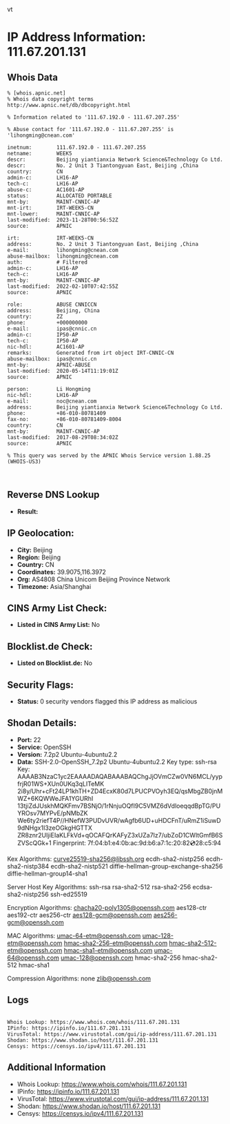 vt
# IP Address Information: 111.67.201.131

## Whois Data
```
% [whois.apnic.net]
% Whois data copyright terms    http://www.apnic.net/db/dbcopyright.html

% Information related to '111.67.192.0 - 111.67.207.255'

% Abuse contact for '111.67.192.0 - 111.67.207.255' is 'lihongming@cnean.com'

inetnum:        111.67.192.0 - 111.67.207.255
netname:        WEEK5
descr:          Beijing yiantianxia Network Science&Technology Co Ltd.
descr:          No. 2 Unit 3 Tiantongyuan East, Beijing ,China
country:        CN
admin-c:        LH16-AP
tech-c:         LH16-AP
abuse-c:        AC1601-AP
status:         ALLOCATED PORTABLE
mnt-by:         MAINT-CNNIC-AP
mnt-irt:        IRT-WEEK5-CN
mnt-lower:      MAINT-CNNIC-AP
last-modified:  2023-11-28T00:56:52Z
source:         APNIC

irt:            IRT-WEEK5-CN
address:        No. 2 Unit 3 Tiantongyuan East, Beijing ,China
e-mail:         lihongming@cnean.com
abuse-mailbox:  lihongming@cnean.com
auth:           # Filtered
admin-c:        LH16-AP
tech-c:         LH16-AP
mnt-by:         MAINT-CNNIC-AP
last-modified:  2022-02-10T07:42:55Z
source:         APNIC

role:           ABUSE CNNICCN
address:        Beijing, China
country:        ZZ
phone:          +000000000
e-mail:         ipas@cnnic.cn
admin-c:        IP50-AP
tech-c:         IP50-AP
nic-hdl:        AC1601-AP
remarks:        Generated from irt object IRT-CNNIC-CN
abuse-mailbox:  ipas@cnnic.cn
mnt-by:         APNIC-ABUSE
last-modified:  2020-05-14T11:19:01Z
source:         APNIC

person:         Li Hongming
nic-hdl:        LH16-AP
e-mail:         noc@cnean.com
address:        Beijing yiantianxia Network Science&Technology Co Ltd.
phone:          +86-010-80781409
fax-no:         +86-010-80781409-8004
country:        CN
mnt-by:         MAINT-CNNIC-AP
last-modified:  2017-08-29T08:34:02Z
source:         APNIC

% This query was served by the APNIC Whois Service version 1.88.25 (WHOIS-US3)



```
## Reverse DNS Lookup
- **Result:** 

## IP Geolocation:
- **City:** Beijing
- **Region:** Beijing
- **Country:** CN
- **Coordinates:** 39.9075,116.3972
- **Org:** AS4808 China Unicom Beijing Province Network
- **Timezone:** Asia/Shanghai

## CINS Army List Check:
- **Listed in CINS Army List:** 
No

## Blocklist.de Check:
- **Listed on Blocklist.de:** 
No

## Security Flags:
- **Status:** 0 security vendors flagged this IP address as malicious

## Shodan Details:
- **Port:** 22
- **Service:** OpenSSH
- **Version:** 7.2p2 Ubuntu-4ubuntu2.2
- **Data:** SSH-2.0-OpenSSH_7.2p2 Ubuntu-4ubuntu2.2
Key type: ssh-rsa
Key: AAAAB3NzaC1yc2EAAAADAQABAAABAQChgJjOVmCZw0VN6MCL/yypfrjR01WS+XUn0UKq3qLITeMK
2i8y/Uhr+cFt24LP1khTH+ZD4EcxK80d7LPUCPVOyh3EQ/qsMbgZB0jnMWZ+6KQWWeJFA1YGURhI
13tjiZdJUskhMQKFmv7BSNjO/1rNnjuOQfI9C5VMZ6dVdloeqqdBpTG/PUYROsv7MYPvE/pNMbZK
We6ty2riefT4P//HNefW3PUDvUVR/wAgfb6UD+uHDCFnT/uRmZ1iSuwD9dNHgx1I3zeOGkgHGTTX
ZR8znr2UIjiEIaKLFkVd+qOCAFQrKAFyZ3xUZa7Iz7/ubZoD1CWltGmfB6SZVScQGk+1
Fingerprint: 7f:04:b1:e4:0b:ac:9d:b6:a7:1c:20:82:cd:28:c5:94

Kex Algorithms:
	curve25519-sha256@libssh.org
	ecdh-sha2-nistp256
	ecdh-sha2-nistp384
	ecdh-sha2-nistp521
	diffie-hellman-group-exchange-sha256
	diffie-hellman-group14-sha1

Server Host Key Algorithms:
	ssh-rsa
	rsa-sha2-512
	rsa-sha2-256
	ecdsa-sha2-nistp256
	ssh-ed25519

Encryption Algorithms:
	chacha20-poly1305@openssh.com
	aes128-ctr
	aes192-ctr
	aes256-ctr
	aes128-gcm@openssh.com
	aes256-gcm@openssh.com

MAC Algorithms:
	umac-64-etm@openssh.com
	umac-128-etm@openssh.com
	hmac-sha2-256-etm@openssh.com
	hmac-sha2-512-etm@openssh.com
	hmac-sha1-etm@openssh.com
	umac-64@openssh.com
	umac-128@openssh.com
	hmac-sha2-256
	hmac-sha2-512
	hmac-sha1

Compression Algorithms:
	none
	zlib@openssh.com


## Logs
```

Whois Lookup: https://www.whois.com/whois/111.67.201.131
IPinfo: https://ipinfo.io/111.67.201.131
VirusTotal: https://www.virustotal.com/gui/ip-address/111.67.201.131
Shodan: https://www.shodan.io/host/111.67.201.131
Censys: https://censys.io/ipv4/111.67.201.131

```
## Additional Information
- Whois Lookup: https://www.whois.com/whois/111.67.201.131
- IPinfo: https://ipinfo.io/111.67.201.131
- VirusTotal: https://www.virustotal.com/gui/ip-address/111.67.201.131
- Shodan: https://www.shodan.io/host/111.67.201.131
- Censys: https://censys.io/ipv4/111.67.201.131

